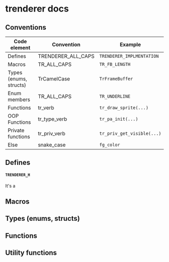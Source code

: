 # trenderer docs
## Conventions
| Code element           | Convention         | Example                          |
|------------------------|--------------------|----------------------------------|
| Defines                | TRENDERER_ALL_CAPS | `TRENDERER_IMPLMENTATION`        |
| Macros                 | TR_ALL_CAPS        | `TR_FB_LENGTH`                   |
| Types (enums, structs) | TrCamelCase        | `TrFrameBuffer`                  |
| Enum members           | TR_ALL_CAPS        | `TR_UNDERLINE`                   |
| Functions              | tr_verb            | `tr_draw_sprite(...)`            |
| OOP Functions          | tr_type_verb       | `tr_pa_init(...)`                |
| Private functions      | tr_priv_verb       | `tr_priv_get_visible(...)`       |
| Else                   | snake_case         | `fg_color`                       |
## Defines
#### `TRENDERER_H`
It's a 
## Macros
## Types (enums, structs)
## Functions
## Utility functions

